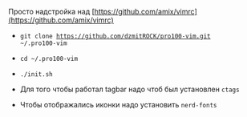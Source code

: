 Просто надстройка над [https://github.com/amix/vimrc](https://github.com/amix/vimrc)
* <code>git clone https://github.com/dzmitROCK/pro100-vim.git ~/.pro100-vim</code>
* <code>cd ~/.pro100-vim</code>
* <code>./init.sh</code>  

* Для того чтобы работал tagbar надо чтоб был установлен <code>ctags</code>
* Чтобы отображались иконки надо установить <code>nerd-fonts</code>

